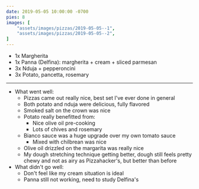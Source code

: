 ```yaml
---
date: 2019-05-05 10:00:00 -0700
pies: 8
images: [
    "assets/images/pizzas/2019-05-05--1",
    "assets/images/pizzas/2019-05-05--2",
]
---
```

- 1x Margherita
- 1x Panna (Delfina): margherita + cream + sliced parmesan
- 3x Nduja + pepperoncini
- 3x Potato, pancetta, rosemary

---

- What went well:
    - Pizzas came out really nice, best set I've ever done in general
    - Both potato and nduja were delicious, fully flavored
    - Smoked salt on the crown was nice
    - Potato really benefitted from:
        - Nice olive oil pre-cooking
        - Lots of chives and rosemary
    - Bianco sauce was a huge upgrade over my own tomato sauce
        - Mixed with chilbrean was nice
    - Olive oil drizzled on the margarita was really nice
    - My dough stretching technique getting better, dough still feels pretty chewy and not as airy as Pizzahacker's, but better than before
- What didn't go well:
    - Don't feel like my cream situation is ideal
    - Panna still not working, need to study Delfina's
